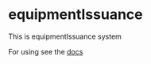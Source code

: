 # equipmentIssuance

This is equipmentIssuance system

For using see the [docs](https://equipmentissuance.readthedocs.io/en/latest/index.html)

